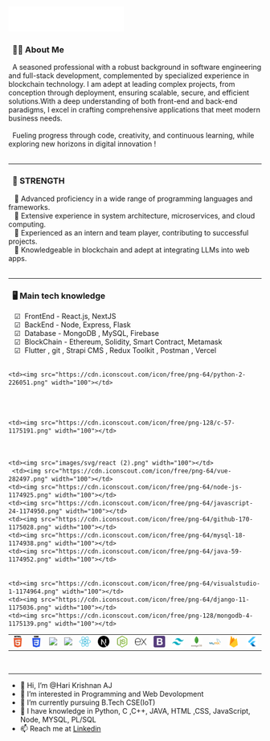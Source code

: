 <img src="images/svg/header_git.svg"></img>



### &nbsp; 🕵🏻 About Me

&nbsp;&nbsp;A seasoned professional with a robust background in software engineering and full-stack development, complemented by specialized experience in blockchain technology.
I am adept at leading complex projects, from conception through deployment, ensuring scalable, secure, and efficient solutions.With a deep understanding of both front-end and back-end paradigms, I excel in crafting comprehensive applications that meet modern business needs. <br><br>
&nbsp;&nbsp;Fueling progress through code, creativity, and continuous learning, while exploring new horizons in digital innovation !<br><br>

<hr/>

### &nbsp; 🌟 STRENGTH
&nbsp;&nbsp;&nbsp;🔹 Advanced proficiency in a wide range of programming languages and frameworks.<br>
&nbsp;&nbsp;&nbsp;🔹 Extensive experience in system architecture, microservices, and cloud computing.<br>
&nbsp;&nbsp;&nbsp;🔹 Experienced as an intern and team player, contributing to successful projects.<br>
&nbsp;&nbsp;&nbsp;🔹 Knowledgeable in blockchain and adept at integrating LLMs into web apps. <br><br>

<hr/>

### &nbsp; 🖥️ Main tech knowledge
&nbsp;&nbsp;&nbsp;☑  FrontEnd - React.js, NextJS<br>
&nbsp;&nbsp;&nbsp;☑  BackEnd - Node, Express, Flask <br>
&nbsp;&nbsp;&nbsp;☑  Database - MongoDB , MySQL,  Firebase<br>
&nbsp;&nbsp;&nbsp;☑  BlockChain - Ethereum, Solidity, Smart Contract, Metamask <br>
&nbsp;&nbsp;&nbsp;☑  Flutter , git , Strapi CMS , Redux Toolkit , Postman , Vercel <br><br>


<table>
  <tr>
     <td><img src="images/svg/html.png" width="100"></td>
     <td><img src="images/svg/css.png" width="100"></td>
    <td><img src="https://cdn.iconscout.com/icon/free/png-64/javascript-24-1174950.png" width="100"></td>
     <td><img src="https://cdn.iconscout.com/icon/free/png-64/typescript-1174965.png" width="100"></td>
    <td><img src="images/svg/react (2).png" width="100"></td>
    <td><img src="images/svg/nextjs.1024x1024.png" width="100"></td>
    <td><img src="images/svg/node-js.png" width="100"></td>
     <td><img src="images/svg/icons8-express-js-100.png" width="100"></td>
     <td><img src="images/svg/bootstrap.png" width="100"></td>
     <td><img src="images/svg/icons8-tailwind-css-48.png" width="100"></td>
      <td><img src="images/svg/mongodb.png" width="100"></td>
     <td><img src="images/svg/mysql.png" width="100"></td>
     <td><img src="images/svg/firebase.png" width="100"></td>
     <td><img src="images/svg/icons8-flutter-48.png" width="100"></td>
  </tr>
<tr>
 
    <td><img src="https://cdn.iconscout.com/icon/free/png-64/python-2-226051.png" width="100"></td>




    <td><img src="https://cdn.iconscout.com/icon/free/png-128/c-57-1175191.png" width="100"></td>

  

    <td><img src="images/svg/react (2).png" width="100"></td>
     <td><img src="https://cdn.iconscout.com/icon/free/png-64/vue-282497.png" width="100"></td>
    <td><img src="https://cdn.iconscout.com/icon/free/png-64/node-js-1174925.png" width="100"></td>
    <td><img src="https://cdn.iconscout.com/icon/free/png-64/javascript-24-1174950.png" width="100"></td>
    <td><img src="https://cdn.iconscout.com/icon/free/png-64/github-170-1175028.png" width="100"></td>
    <td><img src="https://cdn.iconscout.com/icon/free/png-64/mysql-18-1174938.png" width="100"></td>
    <td><img src="https://cdn.iconscout.com/icon/free/png-64/java-59-1174952.png" width="100"></td>

   
    <td><img src="https://cdn.iconscout.com/icon/free/png-64/visualstudio-1-1174964.png" width="100"></td>
    <td><img src="https://cdn.iconscout.com/icon/free/png-64/django-11-1175036.png" width="100"></td>
    <td><img src="https://cdn.iconscout.com/icon/free/png-128/mongodb-4-1175139.png" width="100"></td>
  </tr>
</table>

<br>
<hr/>


- 👋 Hi, I’m @Hari Krishnan AJ
- 👀 I’m interested in Programming and Web Devolopment 
- 🌱 I’m currently pursuing B.Tech CSE(IoT)
- 💞️ I have knowledge in Python, C ,C++, JAVA, HTML ,CSS, JavaScript, Node, MYSQL, PL/SQL
- 📫 Reach me at [Linkedin](https://www.linkedin.com/in/hari-krishnan-a-j-394707259/)

<!---
I love watching Movies , I like to explore various Genre in world cinema. I like researching about them also.
--->
